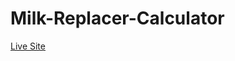 # Milk-Replacer-Calculator

[Live Site](https://farmer-eds-shed.github.io/Milk-Replacer-Calculator/)